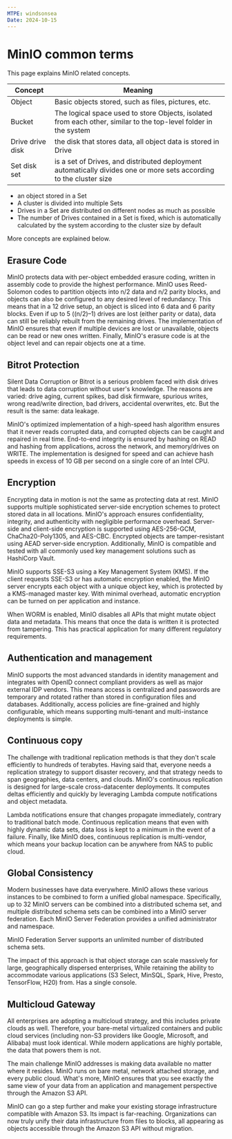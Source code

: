 ```yaml
---
MTPE: windsonsea
Date: 2024-10-15
---
```


# MinIO common terms

This page explains MinIO related concepts.

| Concept | Meaning |
| ------- | ------- |
| Object | Basic objects stored, such as files, pictures, etc. |
| Bucket | The logical space used to store Objects, isolated from each other, similar to the top-level folder in the system |
| Drive drive disk | the disk that stores data, all object data is stored in Drive |
| Set disk set | is a set of Drives, and distributed deployment automatically divides one or more sets according to the cluster size |

- an object stored in a Set
- A cluster is divided into multiple Sets
- Drives in a Set are distributed on different nodes as much as possible
- The number of Drives contained in a Set is fixed, which is automatically calculated by the system according to the cluster size by default

More concepts are explained below.

## Erasure Code

MinIO protects data with per-object embedded erasure coding, written in assembly code to provide the highest performance.
MinIO uses Reed-Solomon codes to partition objects into n/2 data and n/2 parity blocks, and objects can also be configured to any desired level of redundancy.
This means that in a 12 drive setup, an object is sliced into 6 data and 6 parity blocks.
Even if up to 5 ((n/2)–1) drives are lost (either parity or data), data can still be reliably rebuilt from the remaining drives.
The implementation of MinIO ensures that even if multiple devices are lost or unavailable, objects can be read or new ones written.
Finally, MinIO's erasure code is at the object level and can repair objects one at a time.

<!--screenshot-->

## Bitrot Protection

Silent Data Corruption or Bitrot is a serious problem faced with disk drives that leads to data corruption without user's knowledge.
The reasons are varied: drive aging, current spikes, bad disk firmware, spurious writes, wrong read/write direction, bad drivers, accidental overwrites, etc.
But the result is the same: data leakage.

MinIO's optimized implementation of a high-speed hash algorithm ensures that it never reads corrupted data, and corrupted objects can be caught and repaired in real time.
End-to-end integrity is ensured by hashing on READ and hashing from applications, across the network, and memory/drives on WRITE.
The implementation is designed for speed and can achieve hash speeds in excess of 10 GB per second on a single core of an Intel CPU.

<!--screenshot-->

## Encryption

Encrypting data in motion is not the same as protecting data at rest.
MinIO supports multiple sophisticated server-side encryption schemes to protect stored data in all locations.
MinIO's approach ensures confidentiality, integrity, and authenticity with negligible performance overhead.
Server-side and client-side encryption is supported using AES-256-GCM, ChaCha20-Poly1305, and AES-CBC.
Encrypted objects are tamper-resistant using AEAD server-side encryption.
Additionally, MinIO is compatible and tested with all commonly used key management solutions such as HashiCorp Vault.

MinIO supports SSE-S3 using a Key Management System (KMS).
If the client requests SSE-S3 or has automatic encryption enabled, the MinIO server encrypts each object with a unique object key, which is protected by a KMS-managed master key.
With minimal overhead, automatic encryption can be turned on per application and instance.

When WORM is enabled, MinIO disables all APIs that might mutate object data and metadata.
This means that once the data is written it is protected from tampering. This has practical application for many different regulatory requirements.

<!--screenshot-->

## Authentication and management

MinIO supports the most advanced standards in identity management and integrates with OpenID connect compliant providers as well as major external IDP vendors.
This means access is centralized and passwords are temporary and rotated rather than stored in configuration files and databases.
Additionally, access policies are fine-grained and highly configurable, which means supporting multi-tenant and multi-instance deployments is simple.

<!--screenshot-->

## Continuous copy

The challenge with traditional replication methods is that they don't scale efficiently to hundreds of terabytes.
Having said that, everyone needs a replication strategy to support disaster recovery, and that strategy needs to span geographies, data centers, and clouds.
MinIO's continuous replication is designed for large-scale cross-datacenter deployments. It computes deltas efficiently and quickly by leveraging Lambda compute notifications and object metadata.

Lambda notifications ensure that changes propagate immediately, contrary to traditional batch mode.
Continuous replication means that even with highly dynamic data sets, data loss is kept to a minimum in the event of a failure.
Finally, like MinIO does, continuous replication is multi-vendor, which means your backup location can be anywhere from NAS to public cloud.

<!--screenshot-->

## Global Consistency

Modern businesses have data everywhere. MinIO allows these various instances to be combined to form a unified global namespace.
Specifically, up to 32 MinIO servers can be combined into a distributed schema set, and multiple distributed schema sets can be combined into a MinIO server federation.
Each MinIO Server Federation provides a unified administrator and namespace.

MinIO Federation Server supports an unlimited number of distributed schema sets.

The impact of this approach is that object storage can scale massively for large, geographically dispersed enterprises,
While retaining the ability to accommodate various applications (S3 Select, MinSQL, Spark, Hive, Presto, TensorFlow, H20) from. Has a single console.

<!--screenshot-->

## Multicloud Gateway

All enterprises are adopting a multicloud strategy, and this includes private clouds as well.
Therefore, your bare-metal virtualized containers and public cloud services (including non-S3 providers like Google, Microsoft, and Alibaba) must look identical.
While modern applications are highly portable, the data that powers them is not.

The main challenge MinIO addresses is making data available no matter where it resides.
MinIO runs on bare metal, network attached storage, and every public cloud.
What's more, MinIO ensures that you see exactly the same view of your data from an application and management perspective through the Amazon S3 API.

MinIO can go a step further and make your existing storage infrastructure compatible with Amazon S3.
Its impact is far-reaching. Organizations can now truly unify their data infrastructure from files to blocks, all appearing as objects accessible through the Amazon S3 API without migration.

<!--screenshot-->